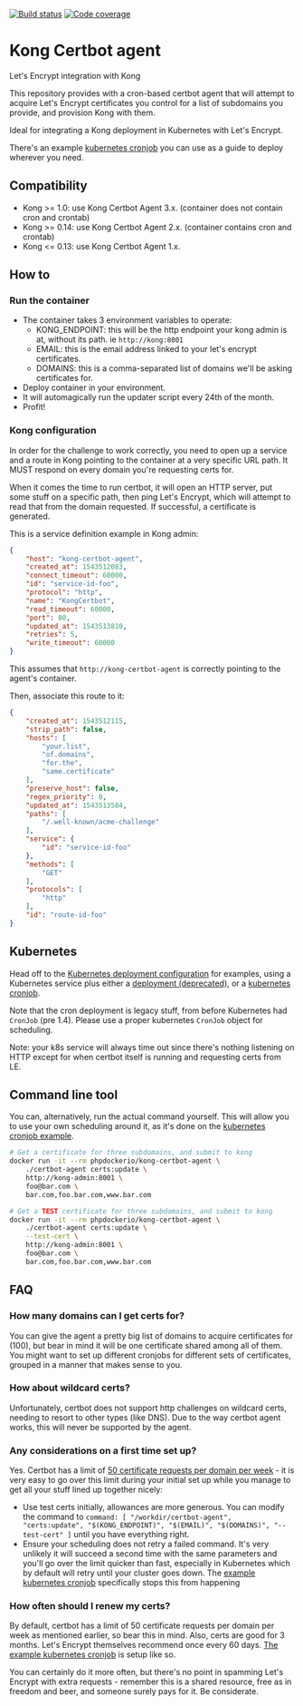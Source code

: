 [![Build status](https://ci.auronconsulting.co.uk/api/v1/teams/main/pipelines/kong-certbot-agent-master/jobs/analyze-master/badge)](https://ci.auronconsulting.co.uk/teams/main/pipelines/kong-certbot-agent-master)
[![Code coverage](https://codecov.io/gh/luispabon/kong-certbot-agent/branch/master/graph/badge.svg)](https://codecov.io/gh/luispabon/kong-certbot-agent)

# Kong Certbot agent
Let's Encrypt integration with Kong

This repository provides with a cron-based certbot agent that will attempt to acquire Let's Encrypt certificates you control
for a list of subdomains you provide, and provision Kong with them.

Ideal for integrating a Kong deployment in Kubernetes with Let's Encrypt.

There's an example [kubernetes cronjob](kubernetes/certbot-cronjob.yml) you can use as a guide to deploy wherever you need.

## Compatibility

  * Kong >= 1.0: use Kong Certbot Agent 3.x. (container does not contain cron and crontab)
  * Kong >= 0.14: use Kong Certbot Agent 2.x. (container contains cron and crontab)
  * Kong <= 0.13: use Kong Certbot Agent 1.x.
  
## How to

### Run the container
  - The container takes 3 environment variables to operate:
    - KONG_ENDPOINT: this will be the http endpoint your kong admin is at, without its path. ie `http://kong:8001`
    - EMAIL: this is the email address linked to your let's encrypt certificates.
    - DOMAINS: this is a comma-separated list of domains we'll be asking certificates for.
  - Deploy container in your environment.
  - It will automagically run the updater script every 24th of the month.
  - Profit!
  
### Kong configuration

In order for the challenge to work correctly, you need to open up a service and a route in Kong pointing to the container at a very 
specific URL path. It MUST respond on every domain you're requesting certs for. 

When it comes the time to run certbot, it will open an HTTP server, put some stuff on a specific path, then ping 
Let's Encrypt, which will attempt to read that from the domain requested. If successful, a certificate is generated.

This is a service definition example in Kong admin:

```json
{
    "host": "kong-certbot-agent",
    "created_at": 1543512083,
    "connect_timeout": 60000,
    "id": "service-id-foo",
    "protocol": "http",
    "name": "KongCertbot",
    "read_timeout": 60000,
    "port": 80,
    "updated_at": 1543513810,
    "retries": 5,
    "write_timeout": 60000
}
```

This assumes that `http://kong-certbot-agent` is correctly pointing to the agent's container.

Then, associate this route to it:

```json
{
    "created_at": 1543512115,
    "strip_path": false,
    "hosts": [
        "your.list",
        "of.domains",
        "for.the",
        "same.certificate"
    ],
    "preserve_host": false,
    "regex_priority": 0,
    "updated_at": 1543513584,
    "paths": [
        "/.well-known/acme-challenge"
    ],
    "service": {
        "id": "service-id-foo"
    },
    "methods": [
        "GET"
    ],
    "protocols": [
        "http"
    ],
    "id": "route-id-foo"
}
```

## Kubernetes

Head off to the [Kubernetes deployment configuration](kubernetes) for examples, using a Kubernetes service
plus either a [deployment (deprecated)](kubernetes/certbot-cron.yml), or a [kubernetes cronjob](kubernetes/certbot-cronjob.yml). 

Note that the cron deployment is legacy stuff, from before Kubernetes had `CronJob` (pre 1.4). Please use a proper kubernetes
`CronJob` object for scheduling.

Note: your k8s service will always time out since there's nothing listening on HTTP except for when certbot itself is 
running and requesting certs from LE.

## Command line tool

You can, alternatively, run the actual command yourself. This will allow you to use your own scheduling around
it, as it's done on the [kubernetes cronjob example](kubernetes/certbot-cronjob.yml).

```bash
# Get a certificate for three subdomains, and submit to kong
docker run -it --rm phpdockerio/kong-certbot-agent \
    ./certbot-agent certs:update \
    http://kong-admin:8001 \
    foo@bar.com \
    bar.com,foo.bar.com,www.bar.com

# Get a TEST certificate for three subdomains, and submit to kong
docker run -it --rm phpdockerio/kong-certbot-agent \
    ./certbot-agent certs:update \
    --test-cert \
    http://kong-admin:8001 \
    foo@bar.com \
    bar.com,foo.bar.com,www.bar.com

```

## FAQ

### How many domains can I get certs for?

You can give the agent a pretty big list of domains to acquire certificates for (100), but bear in mind it will be one certificate 
shared among all of them. You might want to set up different cronjobs for different sets of certificates, grouped in a manner
that makes sense to you.

### How about wildcard certs?

Unfortunately, certbot does not support http challenges on wildcard certs, needing to resort to other types (like DNS). 
Due to the way certbot agent works, this will never be supported by the agent. 

### Any considerations on a first time set up?

Yes. Certbot has a limit of [50 certificate requests per domain per week](https://letsencrypt.org/docs/rate-limits/) - it is very easy to go over this limit during
your initial set up while you manage to get all your stuff lined up together nicely:
  
  * Use test certs initially, allowances are more generous. You can modify the command to `command: [ "/workdir/certbot-agent", "certs:update", "$(KONG_ENDPOINT)", "$(EMAIL)", "$(DOMAINS)", "--test-cert" ]` until you have everything right.
  * Ensure your scheduling does not retry a failed command. It's very unlikely it will succeed a second time with the same parameters
  and you'll go over the limit quicker than fast, especially in Kubernetes which by default will retry until your cluster goes down. The 
  [example kubernetes cronjob](kubernetes/certbot-cronjob.yml) specifically stops this from happening

### How often should I renew my certs?

By default, certbot has a limit of 50 certificate requests per domain per week as mentioned earlier, so bear this in mind. Also, certs are good for 3 months. Let's Encrypt themselves recommend once every 60 days. [The example kubernetes cronjob](kubernetes/certbot-cronjob.yml)
is setup like so. 

You can certainly do it more often, but there's no point in spamming Let's Encrypt with extra requests - remember this is a shared resource, free as in freedom and beer, and someone surely pays for it. Be considerate.
